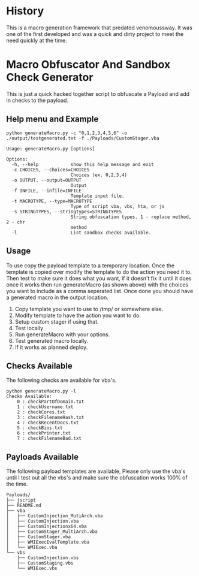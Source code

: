 # History
This is a macro generation framework that predated venomoussway.  It was one of the first developed and was a quick and dirty project to meet the need quickly at the time.

# Macro Obfuscator And Sandbox Check Generator
This is just a quick hacked together script to obfuscate a Payload and add in checks to the payload.


## Help menu and Example
```
python generateMacro.py -c "0,1,2,3,4,5,6" -o ./output/testgenerated.txt -f ./Payloads/CustomStager.vba
```

```
Usage: generateMacro.py [options]

Options:
  -h, --help            show this help message and exit
  -c CHOICES, --choices=CHOICES
                        Choices (ex. 0,2,3,4)
  -o OUTPUT, --output=OUTPUT
                        Output
  -f INFILE, --infile=INFILE
                        Template input file.
  -t MACROTYPE, --type=MACROTYPE
                        Type of script vba, vbs, hta, or js
  -s STRINGTYPES, --stringtypes=STRINGTYPES
                        String obfuscation types. 1 - replace method, 2 - chr
                        method
  -l                    List sandbox checks available.

```


## Usage 
To use copy the payload template to a temporary location. Once the template 
is copied over modify the template to do the action you need it to. Then 
test to make sure it does what you want, if it doesn't fix it until it does
once it works then run generateMacro (as shown above) with the choices you 
want to include as a comma seperated list. Once done you should have a 
generated macro in the output location.

1. Copy template you want to use to /tmp/ or somewhere else.
2. Modify template to have the action you want to do.
3. Setup custom stager if using that.
4. Test locally
5. Run generateMacro with your options.
6. Test generated macro locally.
7. If it works as planned deploy.

## Checks Available
The following checks are available for vba's.

```
python generateMacro.py -l
Checks Available:
    0 : checkPartOfDomain.txt
    1 : checkUsername.txt
    2 : checkCores.txt
    3 : checkFilenameHash.txt
    4 : checkRecentDocs.txt
    5 : checkBios.txt
    6 : checkPrinter.txt
    7 : checkFilenameBad.txt
```

## Payloads Available
The following payload templates are available, Please only use the vba's 
until I test out all the vbs's and make sure the obfuscation works 100% 
of the time.

```
Payloads/
├── jscript
├── README.md
├── vba
│   ├── CustomInjection_MutiArch.vba
│   ├── CustomInjection.vba
│   ├── CustomInjectionx64.vba
│   ├── CustomStager_MultiArch.vba
│   ├── CustomStager.vba
│   ├── WMIExecEvalTemplate.vba
│   └── WMIExec.vba
└── vbs
    ├── CustomInjection.vbs
    ├── CustomStaging.vbs
    └── WMIExec.vbs
```
